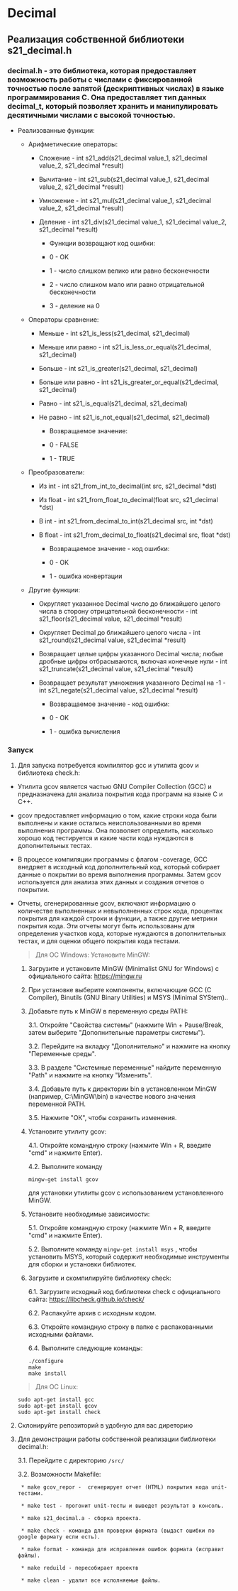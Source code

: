 # Decimal

## Реализация собственной библиотеки s21_decimal.h

### decimal.h - это библиотека, которая предоставляет возможность работы с числами с фиксированной точностью после запятой (дескриптивных числах) в языке программирования C. Она предоставляет тип данных decimal_t, который позволяет хранить и манипулировать десятичными числами с высокой точностью.

- Реализованные функции:

    - Арифметические операторы:
      
        *  Сложение - int s21_add(s21_decimal value_1, s21_decimal value_2, s21_decimal *result)
        
        * Вычитание - int s21_sub(s21_decimal value_1, s21_decimal value_2, s21_decimal *result)    
        
        * Умножение - int s21_mul(s21_decimal value_1, s21_decimal value_2, s21_decimal *result)
        
        * Деление - int s21_div(s21_decimal value_1, s21_decimal value_2, s21_decimal *result)
        
            * Функции возвращают код ошибки:  
            - 0 - OK
  
            - 1 - число слишком велико или равно бесконечности
            
            - 2 - число слишком мало или равно отрицательной бесконечности
            
            - 3 - деление на 0
    
    - Операторы сравнение:

        * Меньше - int s21_is_less(s21_decimal, s21_decimal)
        
        * Меньше или равно - int s21_is_less_or_equal(s21_decimal, s21_decimal)
        
        * Больше - int s21_is_greater(s21_decimal, s21_decimal)
        
        * Больше или равно - int s21_is_greater_or_equal(s21_decimal, s21_decimal)
        
        * Равно - int s21_is_equal(s21_decimal, s21_decimal)
        
        * Не равно - int s21_is_not_equal(s21_decimal, s21_decimal)

            * Возвращаемое значение:
            
            - 0 - FALSE
            
            - 1 - TRUE

    - Преобразователи:
    
       * Из int - int s21_from_int_to_decimal(int src, s21_decimal *dst)
       
       * Из float - int s21_from_float_to_decimal(float src, s21_decimal *dst)
       
       * В int - int s21_from_decimal_to_int(s21_decimal src, int *dst)
       
       * В float - int s21_from_decimal_to_float(s21_decimal src, float *dst)
           
           * Возвращаемое значение - код ошибки:
           
           - 0 - OK
           
           - 1 - ошибка конвертации
    
    - Другие функции:
        
        * Округляет указанное Decimal число до ближайшего целого числа в сторону отрицательной бесконечности - int s21_floor(s21_decimal value, s21_decimal *result)
        
        * Округляет Decimal до ближайшего целого числа - int s21_round(s21_decimal value, s21_decimal *result)
        
        *    Возвращает целые цифры указанного Decimal числа; любые дробные цифры отбрасываются, включая конечные нули - int s21_truncate(s21_decimal value, s21_decimal *result)
        
        * Возвращает результат умножения указанного Decimal на -1 - int s21_negate(s21_decimal value, s21_decimal *result)
        
            * Возвращаемое значение - код ошибки:
            
            - 0 - OK
            
            - 1 - ошибка вычисления

### Запуск

1. Для запуска потребуется компилятор gcc и утилита gcov и библиотека check.h:

- Утилита gcov является частью GNU Compiler Collection (GCC) и предназначена для анализа покрытия кода программ на языке C и C++.
- gcov предоставляет информацию о том, какие строки кода были выполнены и какие остались неиспользованными во время выполнения программы. Она позволяет определить, насколько хорошо код тестируется и какие части кода нуждаются в дополнительных тестах.
- В процессе компиляции программы с флагом -coverage, GCC внедряет в исходный код дополнительный код, который собирает данные о покрытии во время выполнения программы. Затем gcov используется для анализа этих данных и создания отчетов о покрытии.
- Отчеты, сгенерированные gcov, включают информацию о количестве выполненных и невыполненных строк кода, процентах покрытия для каждой строки и функции, а также другие метрики покрытия кода. Эти отчеты могут быть использованы для определения участков кода, которые нуждаются в дополнительных тестах, и для оценки общего покрытия кода тестами.

    > Для ОС Windows:
    Установите MinGW:

    1) Загрузите и установите MinGW (Minimalist GNU for Windows) с официального сайта: https://mingw.ru
    
    2) При установке выберите компоненты, включающие GCC (C Compiler), Binutils (GNU Binary Utilities) и MSYS (Minimal SYStem)..
    
    3) Добавьте путь к MinGW в переменную среды PATH:

        3.1. Откройте "Свойства системы" (нажмите Win + Pause/Break, затем выберите "Дополнительные параметры системы").
        
        3.2. Перейдите на вкладку "Дополнительно" и нажмите на кнопку "Переменные среды".
        
        3.3. В разделе "Системные переменные" найдите переменную "Path" и нажмите на кнопку "Изменить".
        
        3.4. Добавьте путь к директории bin в установленном MinGW (например, C:\MinGW\bin) в качестве нового значения переменной PATH.
        
        3.5. Нажмите "ОК", чтобы сохранить изменения.

    4) Установите утилиту gcov:

        4.1. Откройте командную строку (нажмите Win + R, введите "cmd" и нажмите Enter).
        
        4.2. Выполните команду 

        `mingw-get install gcov` 
        
        для установки утилиты gcov с использованием установленного MinGW.
    
    5) Установите необходимые зависимости:

        5.1. Откройте командную строку (нажмите Win + R, введите "cmd" и нажмите Enter).
        
        5.2. Выполните команду `mingw-get install msys` , чтобы установить MSYS, который содержит необходимые инструменты для сборки и установки библиотек.
    
    6) Загрузите и скомпилируйте библиотеку check:

        6.1. Загрузите исходный код библиотеки check с официального сайта: https://libcheck.github.io/check/
        
        6.2. Распакуйте архив с исходным кодом.
        
        6.3. Откройте командную строку в папке с распакованными исходными файлами.
        
        6.4. Выполните следующие команды:
        
        ```
        ./configure
        make
        make install
        ```

    > Для ОС Linux: 
    ```
    sudo apt-get install gcc
    sudo apt-get install gcov
    sudo apt-get install check
    ```

2. Склонируйте репозиторий в удобную для вас диреторию

3. Для демонстрации работы собственной  реализации библиотеки decimal.h:

    3.1. Перейдите с директорию `/src/`

    3.2. Возможности Makefile:
       
        * make gcov_repor -  сгенерирует отчет (HTML) покрытия кода unit-тестами.
        
        * make test - прогонит unit-тесты и выведет результат в консоль.
        
        * make s21_decimal.a - сборка проекта.
        
        * make check - команда для проверки формата (выдаст ошибки по google формату если есть).
        
        * make format - команда для исправления ошибок формата (исправит файлы).
        
        * make reduild - пересобирает проектв   
        
        * make clean - удалит все исполняемые файлы.   